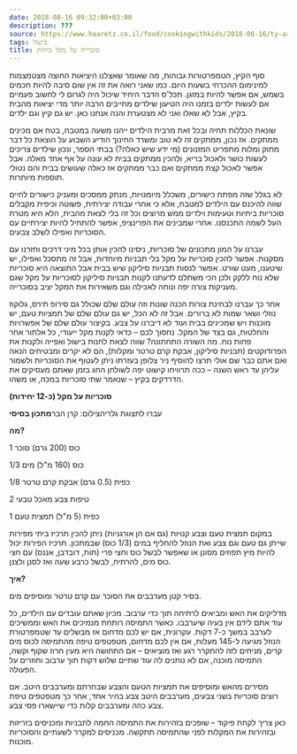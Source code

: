 ```yaml
---
date: 2018-08-16 09:32:00+03:00
description: ???
source: https://www.haaretz.co.il/food/cookingwithkids/2018-08-16/ty-article/0000017f-f8ff-d47e-a37f-f9ffe33d0000
tags: בישול
title: סוכרייה על מקל ביתית
---
```


סוף הקיץ, הטמפרטורות גבוהות, מה שאומר שאצלנו היציאות החוצה מצטמצמות למינימום ההכרחי בשעות היום. כמו שאני רואה את זה אין שום סיבה להיות חכמים בשמש, אם אפשר להיות במזגן. תכל'ס הדבר היחיד שיכול היה לגרום לי לחשוב פעמיים אם לעשות ילדים בזמנו היה הטיעון שילדים מחייבים הרבה יותר מדי יציאות מהבית בקיץ, אבל לא שאלו ואני לא מצטערת והנה אנחנו כאן. יש גם קיץ וגם ילדים.

שונאת הכללות תחיה ובכל זאת מרבית הילדים ייהנו משעה במטבח, בטח אם מכינים ממתקים. אז נכון, ממתקים זה לא טוב ומשרד החינוך הודיע השבוע על הוצאת כל דבר מתוק ומלוח מתפריט המזנונים (מי ידע שיש כאלה?) בבתי הספר, ונכון שילדים צריכים לעשות כושר ולאכול בריא, ולהכין ממתקים בבית לא עונה על אף אחד מאלה. אבל אפשר לאכול קצת ממתקים ואם כבר ממתקים אז כאלה שעושים בבית והם נטולי תוספות מיותרות.

לא בגלל שזה מפתח כישורים, משכלל מיומנויות, מנתק ממסכים ומעניק כישורים לחיים שווה להיכנס עם הילדים למטבח, אלא כי אחרי עבודה יצירתית, פשוטה וכיפית מקבלים סוכריות ביתיות וטעימות וילדים ממש מרוצים וכל זה בלי לצאת מהבית, הלא היא מטרת העל לשמה התכנסנו. אחרי שמבינים את הפרינציפ, אפשר להתחיל להיות יצירתיים עם הסוכריות ואפילו לשלב צבעים.

עברנו על המון מתכונים של סוכריות, ניסינו להכין אותן בכל מיני דרכים וחזרנו עם מסקנות. אפשר להכין סוכריות על מקל בלי תבניות מיוחדות, אבל זה מתסכל ואפילו, יש שיטענו, מעט שורט. אפשר לנסות תבניות סיליקון שיש בבית אבל התוצאה היא סוכריות שלא נוח ללקק ולכן הכי משתלם לדעתנו לקנות תבניות סיליקון לסוכריות על מקל שגם מעניקות צורה יפה ונוחה לאכילה וגם משאירות את המקל יציב בסוכרייה.

אחר כך עברנו לבחינת צורות הכנה שונות וזה עולם שלם שכולל גם סירופ תירס, גלוקוז נוזלי ושאר שמות לא ברורים. אבל זה לא הכל, יש גם עולם שלם של תמציות טעם, יש מוכנות ויש שמכינים בבית ועוד לא דיברנו על צבע. בקיצור עולם שלם של אפשרויות והחלטות, גם בצד של המקל. נחסוך לכם – כדאי לקנות מקל ייעודי, כל אלתור אחר פחות נוח. מה השורה התחתונה? שווה לצאת לחנות בישול ואפייה ולקנות את הפרודוקטים (תבניות סיליקון, אבקת קרם טרטר ומקלות), הם לא יקרים ומבטיחים הנאה ואם אתם כבר שם אולי תרצו להוסיף ניר צלופן בעזרתו ניתן לעטוף את הסוכריות ולשמור עליהן עד ראש השנה – ככה תרוויחו קישוט יפה לשולחן החג בזמן שאתם מעסיקים את הדרדקים בקיץ – שנאמר שתי סוכריות במכה, או משהו.

**סוכריות על מקל (כ-12 יחידות)**

 עברו לתצוגת גלריהצילום: קרן הבר**מתכון בסיסי**

**מה?**

1 כוס (200 גרם) סוכר

1/3 כוס (160 מ"ל) מים

1/8 כפית (0.5 גרם) אבקת קרם טרטר

2 טיפות צבע מאכל טבעי

1 כפית (5 מ"ל) תמצית טעם 

במקום תמצית טעם וצבע קנויות (גם אם הן אורגניות) ניתן להכין תרכיז ביתי מפירות שייתן גם טעם וגם צבע ואת הנוזל להחליף במים (1/3 כוס) שבמתכון. תרכיז הפירות יכול להיות מיץ תפוזים מסונן או שאפשר לבשל כוס וחצי פרי (תות, דובדבן, אננס) עם חצי כוס מים, להרתיח, לבשל כרבע שעה ואז לסנן ולצנן.

**איך?**

בסיר קטן מערבבים את הסוכר עם קרם טרטר ומוסיפים מים.

מדליקים את האש ומביאים לרתיחה תוך כדי ערבוב. מכיון שאתם עובדים עם הילדים, כל עוד אתם לידם אין בעיה שיערבבו. כאשר התמיסה רותחת מנמיכים את האש וממשיכים לערבב במשך כ-7 דקות. עקרונית, אם יש לכם מדחום אז מבשלים עד שטמפרטורת הנוזל מגיעה ל-145 מעלות, אם אין לכם מדחום, מטפטפים טיפה מהתמיסה לכוס מים קרים, מניחים לזה להתקרר רגע ואז מוציאים – אם התחושה היא מעין חרוז שקוף וקשה, התמיסה מוכנה, אם לא נותנים לה עוד שתיים שלוש דקות תוך ערבוב וחוזרים על הפעולה.

מסירים מהאש ומוסיפים את תמציות הטעם והצבע שבחרתם ומערבבים היטב. אם רוצים סוכריות בשני צבעים, מערבבים היטב צבע בהיר אחד, אחר כך מטפטפים טיפת צבע כהה ומערבבים קלות כדי שיישארו פסי צבע.

כאן צריך לקחת פיקוד – שופכים בזהירות את התמיסה החמה לתבניות ומכניסים בזריזות ובזהירות את המקלות לפני שהתמיסה תתקשה. מכניסים למקרר לשעתיים והסוכריות מוכנות.